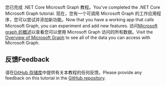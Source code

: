 <!-- markdownlint-disable MD002 MD041 -->

<span data-ttu-id="04d0b-101">您已完成 .NET Core Microsoft Graph 教程。</span><span class="sxs-lookup"><span data-stu-id="04d0b-101">You've completed the .NET Core Microsoft Graph tutorial.</span></span> <span data-ttu-id="04d0b-102">现在，您有一个可调用 Microsoft Graph 的工作应用程序，您可以尝试并添加新功能。</span><span class="sxs-lookup"><span data-stu-id="04d0b-102">Now that you have a working app that calls Microsoft Graph, you can experiment and add new features.</span></span> <span data-ttu-id="04d0b-103">访问[Microsoft graph 的概述](/graph/overview)以查看您可以使用 Microsoft Graph 访问的所有数据。</span><span class="sxs-lookup"><span data-stu-id="04d0b-103">Visit the [Overview of Microsoft Graph](/graph/overview) to see all of the data you can access with Microsoft Graph.</span></span>

## <a name="feedback"></a><span data-ttu-id="04d0b-104">反馈</span><span class="sxs-lookup"><span data-stu-id="04d0b-104">Feedback</span></span>

<span data-ttu-id="04d0b-105">请在[GitHub 存储库](https://github.com/microsoftgraph/msgraph-training-dotnet-core)中提供有关本教程的任何反馈。</span><span class="sxs-lookup"><span data-stu-id="04d0b-105">Please provide any feedback on this tutorial in the [GitHub repository](https://github.com/microsoftgraph/msgraph-training-dotnet-core).</span></span>
